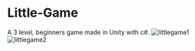 # Little-Game
A 3 level, beginners game made in Unity with c#.
![littlegame1](https://user-images.githubusercontent.com/61916187/121336760-81494380-c924-11eb-93e7-32b678496c6b.PNG)
![littlegame2](https://user-images.githubusercontent.com/61916187/121336763-81e1da00-c924-11eb-8ede-cea9da529ee7.PNG)

